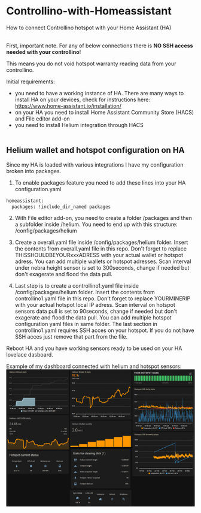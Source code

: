 # Controllino-with-Homeassistant
How to connect Controllino hotspot with your Home Assistant (HA)<br><br>


First, important note. For any of below connections there is **NO SSH access needed with your controllino**! 

This means you do not void hotspot warranty reading data from your controllino. 

Initial requirements: 
- you need to have a working instance of HA. There are many ways to install HA on your devices, check for instructions here: https://www.home-assistant.io/installation/
- on your HA you need to install Home Assistant Community Store (HACS) and File editor add-on
- you need to install Helium integration through HACS<br><br>

<h2> 
Helium wallet and hotspot configuration on HA
</h2>

Since my HA is loaded with various integrations I have my configuration broken into packages. <br>
1. To enable packages feature you need to add these lines into your HA configuration.yaml
```console
homeassistant:
  packages: !include_dir_named packages
```

2. With File editor add-on, you need to create a folder /packages and then a subfolder inside /helium. 
You need to end up with this structure: /config/packages/helium

3. Create a overall.yaml file inside /config/packages/helium folder. Insert the contents from overall.yaml file in this repo. Don't forget to replace THISSHOULDBEYOURxxxADRESS with your actual wallet or hotspot adress. You can add multiple wallets or hotspot adresses. Scan interval under nebra height sensor is set to 300seconds, change if needed but don't exagerate and flood the data pull. 

4. Last step is to create a controllino1.yaml file inside /config/packages/helium folder. Insert the contents from controllino1.yaml file in this repo. Don't forget to replace YOURMINERIP with your actual hotspot local IP adress. Scan interval on hotspot sensors data pull is set to 90seconds, change if needed but don't exagerate and flood the data pull. You can add multiple hotspot configuration yaml files in same folder. The last section in controllino1.yaml requires SSH acces on your hotspot. If you do not have SSH acces just remove that part from the file. 

Reboot HA and you have working sensors ready to be used on your HA lovelace dasboard. 

Example of my dashboard connected with helium and hotspot sensors: 
![ ](/dashboard%20example.PNG)
